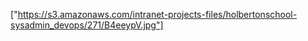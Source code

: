["https://s3.amazonaws.com/intranet-projects-files/holbertonschool-sysadmin_devops/271/B4eeypV.jpg"]
